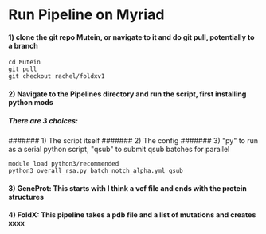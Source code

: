 # Run Pipeline on Myriad


#### 1) clone the git repo Mutein, or navigate to it and do git pull, potentially to a branch
```
cd Mutein
git pull
git checkout rachel/foldxv1
```
#### 2) Navigate to the Pipelines directory and run the script, first installing python mods
##### There are 3 choices:
####### 1) The script itself
####### 2) The config
####### 3) "py" to run as a serial python script, "qsub" to submit qsub batches for parallel
```
module load python3/recommended
python3 overall_rsa.py batch_notch_alpha.yml qsub
```
#### 3) GeneProt: This starts with I think a vcf file and ends with the protein structures
#### 4) FoldX: This pipeline takes a pdb file and a list of mutations and creates xxxx